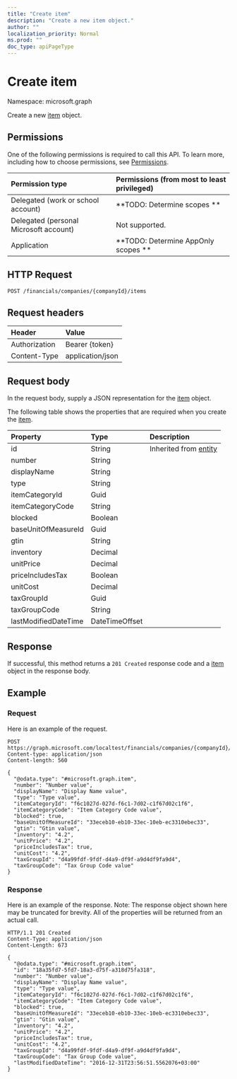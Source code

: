 ```yaml
---
title: "Create item"
description: "Create a new item object."
author: ""
localization_priority: Normal
ms.prod: ""
doc_type: apiPageType
---
```


# Create item

Namespace: microsoft.graph

Create a new [item](../resources/item.md) object.

## Permissions
One of the following permissions is required to call this API. To learn more, including how to choose permissions, see [Permissions](/concepts/permissions-reference.md).

|Permission type|Permissions (from most to least privileged)|
|:---|:---|
|Delegated (work or school account)|**TODO: Determine scopes **|
|Delegated (personal Microsoft account)|Not supported.|
|Application|**TODO: Determine AppOnly scopes **|

## HTTP Request
<!-- {
  "blockType": "ignored"
}
-->
``` http
POST /financials/companies/{companyId}/items
```

## Request headers
|Header|Value|
|:---|:---|
|Authorization|Bearer {token}|
|Content-Type|application/json|

## Request body
In the request body, supply a JSON representation for the [item](../resources/item.md) object.

The following table shows the properties that are required when you create the [item](../resources/item.md).

|Property|Type|Description|
|:---|:---|:---|
|id|String| Inherited from [entity](../resources/entity.md)|
|number|String||
|displayName|String||
|type|String||
|itemCategoryId|Guid||
|itemCategoryCode|String||
|blocked|Boolean||
|baseUnitOfMeasureId|Guid||
|gtin|String||
|inventory|Decimal||
|unitPrice|Decimal||
|priceIncludesTax|Boolean||
|unitCost|Decimal||
|taxGroupId|Guid||
|taxGroupCode|String||
|lastModifiedDateTime|DateTimeOffset||



## Response
If successful, this method returns a `201 Created` response code and a [item](../resources/item.md) object in the response body.

## Example

### Request
Here is an example of the request.
<!-- {
  "blockType": "request",
  "name": "create_item_from_"
}
-->
``` http
POST https://graph.microsoft.com/localtest/financials/companies/{companyId}/items
Content-type: application/json
Content-length: 560

{
  "@odata.type": "#microsoft.graph.item",
  "number": "Number value",
  "displayName": "Display Name value",
  "type": "Type value",
  "itemCategoryId": "f6c1027d-027d-f6c1-7d02-c1f67d02c1f6",
  "itemCategoryCode": "Item Category Code value",
  "blocked": true,
  "baseUnitOfMeasureId": "33eceb10-eb10-33ec-10eb-ec3310ebec33",
  "gtin": "Gtin value",
  "inventory": "4.2",
  "unitPrice": "4.2",
  "priceIncludesTax": true,
  "unitCost": "4.2",
  "taxGroupId": "d4a99fdf-9fdf-d4a9-df9f-a9d4df9fa9d4",
  "taxGroupCode": "Tax Group Code value"
}
```

### Response
Here is an example of the response. Note: The response object shown here may be truncated for brevity. All of the properties will be returned from an actual call.
<!-- {
  "blockType": "response",
  "truncated": true,
  "@odata.type": "microsoft.graph.item"
}
-->
``` http
HTTP/1.1 201 Created
Content-Type: application/json
Content-Length: 673

{
  "@odata.type": "#microsoft.graph.item",
  "id": "18a35fd7-5fd7-18a3-d75f-a318d75fa318",
  "number": "Number value",
  "displayName": "Display Name value",
  "type": "Type value",
  "itemCategoryId": "f6c1027d-027d-f6c1-7d02-c1f67d02c1f6",
  "itemCategoryCode": "Item Category Code value",
  "blocked": true,
  "baseUnitOfMeasureId": "33eceb10-eb10-33ec-10eb-ec3310ebec33",
  "gtin": "Gtin value",
  "inventory": "4.2",
  "unitPrice": "4.2",
  "priceIncludesTax": true,
  "unitCost": "4.2",
  "taxGroupId": "d4a99fdf-9fdf-d4a9-df9f-a9d4df9fa9d4",
  "taxGroupCode": "Tax Group Code value",
  "lastModifiedDateTime": "2016-12-31T23:56:51.5562076+03:00"
}
```

